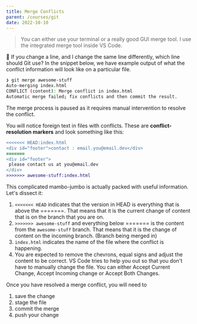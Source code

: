 ```yaml
---
title: Merge Conflicts
parent: /courses/git
date: 2022-10-10
---
```


> You can either use your terminal or a really good GUI merge tool.
> I use the integrated merge tool inside VS Code.

:thinking: If you change a line, and I change the same line differently, which line should Git use?
In the snippet below, we have example output of what the conflict information will look like on a particular file.

```bash
❯ git merge awesome-stuff
Auto-merging index.html
CONFLICT (content): Merge conflict in index.html
Automatic merge failed; fix conflicts and then commit the result.
```

The merge process is paused as it requires manual intervention to resolve the conflict.

You will notice foreign text in files with conflicts. These are **conflict-resolution markers**
and look something like this:

```diff
<<<<<<< HEAD:index.html
<div id="footer">contact : email.you@email.dev</div>
=======
<div id="footer">
 please contact us at you@email.dev
</div>
>>>>>>> awesome-stuff:index.html
```

This complicated mambo-jumbo is actually packed with useful information. Let's dissect it:

1. `<<<<<<< HEAD` indicates that the version in HEAD is everything that is above the =======.
   That means that it is the current change of content that is on the branch that you are on.
1. `>>>>>>> awesome-stuff` and everything below ======= is the content from the `awesome-stuff` branch.
   That means that it is the change of content on the incoming branch. (Branch being merged in)
1. `index.html` indicates the name of the file where the conflict is happening.
1. You are expected to remove the chevrons, equal signs and adjust the content to be correct.
   VS Code tries to help you out so that you don't have to manually change the file.
   You can either Accept Current Change, Accept Incoming change or Accept Both Changes.

Once you have resolved a merge conflict, you will need to

1. save the change
1. stage the file
1. commit the merge
1. push your change
